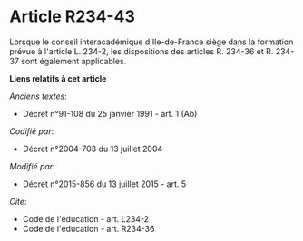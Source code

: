 # Article R234-43

Lorsque le conseil interacadémique d'Ile-de-France siège dans la formation prévue à l'article L. 234-2, les dispositions des
articles R. 234-36 et R. 234-37 sont également applicables.

**Liens relatifs à cet article**

_Anciens textes_:

  - Décret n°91-108 du 25 janvier 1991 - art. 1 (Ab)

_Codifié par_:

  - Décret n°2004-703 du 13 juillet 2004

_Modifié par_:

  - Décret n°2015-856 du 13 juillet 2015 - art. 5

_Cite_:

  - Code de l'éducation - art. L234-2
  - Code de l'éducation - art. R234-36
